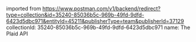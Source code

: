 imported from https://www.postman.com/v1/backend/redirect?type=collection&id=35240-85036b5c-969b-49fd-9dfd-6423d5dbc971&entityId=45211&publisherType=team&publisherId=37129
collectionId: 35240-85036b5c-969b-49fd-9dfd-6423d5dbc971
name: The Plaid API